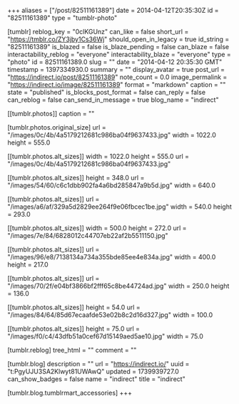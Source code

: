+++
aliases = ["/post/82511161389"]
date = 2014-04-12T20:35:30Z
id = "82511161389"
type = "tumblr-photo"

[tumblr]
reblog_key = "0clKGUnz"
can_like = false
short_url = "https://tmblr.co/ZY3jby1Cs36Wj"
should_open_in_legacy = true
id_string = "82511161389"
is_blazed = false
is_blaze_pending = false
can_blaze = false
interactability_reblog = "everyone"
interactability_blaze = "everyone"
type = "photo"
id = 82511161389.0
slug = ""
date = "2014-04-12 20:35:30 GMT"
timestamp = 1397334930.0
summary = ""
display_avatar = true
post_url = "https://indirect.io/post/82511161389"
note_count = 0.0
image_permalink = "https://indirect.io/image/82511161389"
format = "markdown"
caption = ""
state = "published"
is_blocks_post_format = false
can_reply = false
can_reblog = false
can_send_in_message = true
blog_name = "indirect"

[[tumblr.photos]]
caption = ""

[tumblr.photos.original_size]
url = "/images/0c/4b/4a5179212681c986ba04f9637433.jpg"
width = 1022.0
height = 555.0

[[tumblr.photos.alt_sizes]]
width = 1022.0
height = 555.0
url = "/images/0c/4b/4a5179212681c986ba04f9637433.jpg"

[[tumblr.photos.alt_sizes]]
height = 348.0
url = "/images/54/60/c6c1dbb902fa4a6bd285847a9b5d.jpg"
width = 640.0

[[tumblr.photos.alt_sizes]]
url = "/images/a6/af/329a5d2829ee264f9e06fbcec1be.jpg"
width = 540.0
height = 293.0

[[tumblr.photos.alt_sizes]]
width = 500.0
height = 272.0
url = "/images/7e/84/6828012c44707eb22af2b5511150.jpg"

[[tumblr.photos.alt_sizes]]
url = "/images/96/e8/7138134a734a355bde85ee4e834a.jpg"
width = 400.0
height = 217.0

[[tumblr.photos.alt_sizes]]
url = "/images/70/2f/e04bf3866bf2fff65c8be44724ad.jpg"
width = 250.0
height = 136.0

[[tumblr.photos.alt_sizes]]
height = 54.0
url = "/images/84/64/85d67ecaafde53e02b8c2d16d327.jpg"
width = 100.0

[[tumblr.photos.alt_sizes]]
height = 75.0
url = "/images/f0/c4/43dfb51a0cef67d15149aed5ae10.jpg"
width = 75.0

[tumblr.reblog]
tree_html = ""
comment = ""

[tumblr.blog]
description = ""
url = "https://indirect.io/"
uuid = "t:PgyUJU3SA2Klwyt81UWAwQ"
updated = 1739939727.0
can_show_badges = false
name = "indirect"
title = "indirect"

[tumblr.blog.tumblrmart_accessories]
+++
